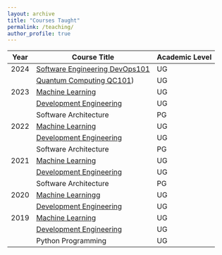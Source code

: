 ```yaml
---
layout: archive
title: "Courses Taught"
permalink: /teaching/
author_profile: true
---
```


|**Year** | **Course Title** |**Academic Level**|
|---- |----|----|
|2024| [Software Engineering DevOps101](https://akiwelekar.github.io/DevOps-101/)|UG|
|      | [Quantum Computing QC101](https://akiwelekar.github.io/qc101/))|UG|
|2023  | [Machine Learning](https://awk-cse-dbatu.thinkific.com/) | UG |
|      | [Development Engineering](https://ict4d.substack.com/) |  UG|
|      | Software Architecture | PG |
|2022  | [Machine Learning](https://awk-cse-dbatu.thinkific.com/) | UG |
|      | [Development Engineering](https://ict4d.substack.com/) |  UG|
|      | Software Architecture | PG |
|2021  | [Machine Learning](https://awk-cse-dbatu.thinkific.com/) | UG |
|      | [Development Engineering](https://ict4d.substack.com/) |  UG|
|      | Software Architecture | PG |
|2020 |[Machine Learning](https://awk-cse-dbatu.thinkific.com/)g  | UG |
|      | [Development Engineering](https://ict4d.substack.com/) |  UG|
|2019 |[Machine Learning](https://awk-cse-dbatu.thinkific.com/)  | UG |
|      |[Development Engineering](https://ict4d.substack.com/) |  UG|
|      | Python Programming| UG|
